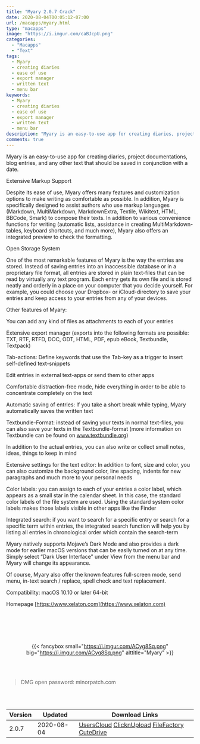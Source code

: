 ```yaml
---
title: "Myary 2.0.7 Crack"
date: 2020-08-04T00:05:12-07:00
url: /macapps/myary.html
type: "macapps"
image: "https://i.imgur.com/caBJcpU.png"
categories:
  - "Macapps"
  - "Text"
tags:
  - Myary
  - creating diaries
  - ease of use
  - export manager
  - written text
  - menu bar
keywords:
  - Myary
  - creating diaries
  - ease of use
  - export manager
  - written text
  - menu bar
description: "Myary is an easy-to-use app for creating diaries, project documentations, blog entries, and any other text that should be saved in conjunction with a date"
comments: true
---
```


Myary is an easy-to-use app for creating diaries, project documentations, blog entries, and any other text that should be saved in conjunction with a date.

Extensive Markup Support


Despite its ease of use, Myary offers many features and customization options to make writing as comfortable as possible. In addition, Myary is specifically designed to assist authors who use markup languages ​​(Markdown, MultiMarkdown, MarkdownExtra, Textile, Wikitext, HTML, BBCode, Smark) to compose their texts. In addition to various convenience functions for writing (automatic lists, assistance in creating MultiMarkdown-tables, keyboard shortcuts, and much more), Myary also offers an integrated preview to check the formatting.

Open Storage System

One of the most remarkable features of Myary is the way the entries are stored. Instead of saving entries into an inaccessible database or in a proprietary file format, all entries are stored in plain text-files that can be read by virtually any text program. Each entry gets its own file and is stored neatly and orderly in a place on your computer that you decide yourself. For example, you could choose your Dropbox- or iCloud-directory to save your entries and keep access to your entries from any of your devices.

Other features of Myary:

You can add any kind of files as attachments to each of your entries

Extensive export manager (exports into the following formats are possible: TXT, RTF, RTFD, DOC, ODT, HTML, PDF, epub eBook, Textbundle, Textpack)

Tab-actions: Define keywords that use the Tab-key as a trigger to insert self-defined text-snippets

Edit entries in external text-apps or send them to other apps

Comfortable distraction-free mode, hide everything in order to be able to concentrate completely on the text

Automatic saving of entries: If you take a short break while typing, Myary automatically saves the written text

Textbundle-Format: instead of saving your texts in normal text-files, you can also save your texts in the Textbundle-format (more 
information on Textbundle can be found on www.textbundle.org)

In addition to the actual entries, you can also write or collect small notes, ideas, things to keep in mind

Extensive settings for the text editor: In addition to font, size and color, you can also customize the background color, line spacing, 
indents for new paragraphs and much more to your personal needs

Color labels: you can assign to each of your entries a color label, which appears as a small star in the calendar sheet. In this case, the 
standard color labels of the file system are used. Using the standard system color labels makes those labels visible in other apps like 
the Finder

Integrated search: if you want to search for a specific entry or search for a specific term within entries, the integrated search function 
will help you by listing all entries in chronological order which contain the search-term

Myary natively supports Mojave’s Dark Mode and also provides a dark mode for earlier macOS versions that can be easily turned on at any 
time. Simply select “Dark User Interface” under View from the menu bar and Myary will change its appearance.

Of course, Myary also offer the known features full-screen mode, send menu, in-text search / replace, spell check and text replacement.



Compatibility: macOS 10.10 or later 64-bit

Homepage [https://www.xelaton.com](https://www.xelaton.com)

<br/>
<br/>
<script async src="https://pagead2.googlesyndication.com/pagead/js/adsbygoogle.js"></script>
<ins class="adsbygoogle"
     style="display:block; text-align:center;"
     data-ad-layout="in-article"
     data-ad-format="fluid"
     data-ad-client="ca-pub-8746275014476192"
     data-ad-slot="5144997159"></ins>
<script>
     (adsbygoogle = window.adsbygoogle || []).push({});
</script>
<br/>
<br/>


<center>

{{< fancybox small="https://i.imgur.com/ACyg8Sq.png" big="https://i.imgur.com/ACyg8Sq.png" alttitle="Myary" >}}

</center>

<br/>
<br/>


> DMG open password: minorpatch.com

<br/>

<br/>
<div id="history_version" class="history_version">

| Version | Updated | Download Links |
| ---- | ---- | ---- |
| 2.0.7 | 2020-08-04 | [UsersCloud](https://ouo.io/CggowV)   [ClicknUpload](https://ouo.io/7AYAjn)   [FileFactory](https://ouo.io/FdPWWH)   [CuteDrive](https://ouo.io/8Jgwgzt) |

</div>
